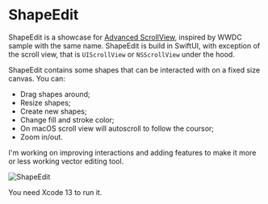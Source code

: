 # ShapeEdit

ShapeEdit is a showcase for [Advanced ScrollView](https://github.com/dmytro-anokhin/advanced-scrollview), inspired by WWDC sample with the same name. ShapeEdit is build in SwiftUI, with exception of the scroll view, that is `UIScrollView` or `NSScrollView` under the hood.

ShapeEdit contains some shapes that can be interacted with on a fixed size canvas. You can:
- Drag shapes around;
- Resize shapes;
- Create new shapes;
- Change fill and stroke color;
- On macOS scroll view will autoscroll to follow the coursor;
- Zoom in/out.

I'm working on improving interactions and adding features to make it more or less working vector editing tool.

![ShapeEdit](https://user-images.githubusercontent.com/5136301/128566281-360b1e10-2ff0-42f0-b879-03e60b01997a.png)

You need Xcode 13 to run it.
